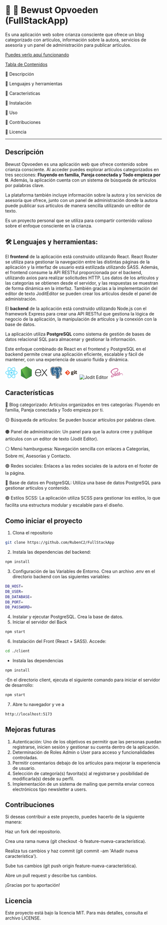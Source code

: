 # :deciduous_tree: :baby: Bewust Opvoeden (FullStackApp)

Es una aplicación web sobre crianza consciente que ofrece un blog categorizado con artículos, información sobre la autora, servicios de asesoría y un panel de administración para publicar artículos.

[Puedes verlo aquí funcionando](https://bewustopvoeden.netlify.app/)


<u>Tabla de Contenidos</u>

:seedling: Descripción

:seedling: Lenguajes y herramientas

:seedling: Características

:seedling: Instalación

:seedling: Uso

:seedling: Contribuciones

:seedling: Licencia

------------------------------------------------------------------------------------------------------------
**Descripción**
---
Bewust Opvoeden es una aplicación web que ofrece contenido sobre crianza consciente. Al acceder puedes explorar artículos categorizados en tres secciones: **Fluyendo en familia, Pareja conectada y Todo empieza por ti**. Además, la aplicación cuenta con un sistema de búsqueda de artículos por palabras clave.

La plataforma también incluye información sobre la autora y los servicios de asesoría que ofrece, junto con un panel de administración donde la autora puede publicar sus artículos de manera sencilla utilizando un editor de texto.

Es un proyecto personal que se utiliza para compartir contenido valioso sobre el enfoque consciente en la crianza.

**:hammer_and_wrench: Lenguajes y herramientas:**
---
El **frontend** de la aplicación está construido utilizando React. React Router se utiliza para gestionar la navegación entre las distintas páginas de la aplicación y la interfaz de usuario está estilizada utilizando SASS. Además, el frontend consume la API RESTful proporcionada por el backend, utilizando axios para realizar solicitudes HTTP. Los datos de los artículos y las categorías se obtienen desde el servidor, y las respuestas se muestran de forma dinámica en la interfaz. También gracias a la implementación del editor de texto JoditEditor se pueden crear los artículos desde el panel de administración.

El **backend** de la aplicación está construido utilizando Node.js con el framework Express para crear una API RESTful que gestiona la lógica de negocio de la aplicación, la manipulación de artículos y la conexión con la base de datos. 

La aplicación utiliza **PostgreSQL** como sistema de gestión de bases de datos relacional SQL para almacenar y gestionar la información. 

Este enfoque combinado de React en el frontend y PostgreSQL en el backend permite crear una aplicación eficiente, escalable y fácil de mantener, con una experiencia de usuario fluida y dinámica.

<div> <img src="https://github.com/devicons/devicon/blob/master/icons/react/react-original.svg" title="React" alt="React" width="40" height="40"/>&nbsp; <img src="https://github.com/devicons/devicon/blob/master/icons/nodejs/nodejs-original.svg" title="Node.js" alt="Node.js" width="40" height="40"/>&nbsp; <img src="https://github.com/devicons/devicon/blob/master/icons/express/express-original.svg" title="Express" alt="Express" width="40" height="40"/>&nbsp; <img src="https://github.com/devicons/devicon/blob/master/icons/postgresql/postgresql-original.svg" title="PostgreSQL" alt="PostgreSQL" width="40" height="40"/>&nbsp; <img src="https://github.com/devicons/devicon/blob/master/icons/git/git-original-wordmark.svg" title="Git" alt="Git" width="40" height="40"/>&nbsp; 
<img src="https://res.cloudinary.com/hl8zoliad/image/fetch/f_auto/https%3A%2F%2Fraw.githubusercontent.com%2Fxdan%2Fjodit%2Fmain%2Fexamples%2Fassets%2Flogo.png" title="Jodit Editor" alt="Jodit Editor" width="90" height="40"/>&nbsp; <img src="https://github.com/devicons/devicon/blob/master/icons/sass/sass-original.svg" title="SCSS" alt="SCSS" width="40" height="40"/>&nbsp; </div>
</div>

**Características**
---
:large_blue_circle: Blog categorizado: Artículos organizados en tres categorías: Fluyendo en familia, Pareja conectada y Todo empieza por ti.

:yellow_circle: Búsqueda de artículos: Se pueden buscar artículos por palabras clave.

:orange_circle: Panel de administración: Un panel para que la autora cree y publique artículos con un editor de texto (Jodit Editor).

:white_circle: Menú hamburguesa: Navegación sencilla con enlaces a Categorías, Sobre mí, Asesorías y Contacto.

:green_circle: Redes sociales: Enlaces a las redes sociales de la autora en el footer de la página.

:red_circle: Base de datos en PostgreSQL: Utiliza una base de datos PostgreSQL para gestionar artículos y contenido.

:purple_circle: Estilos SCSS: La aplicación utiliza SCSS para gestionar los estilos, lo que facilita una estructura modular y escalable para el diseño.

**Como iniciar el proyecto**
---
1. Clona el repositorio
```bash
git clone https://github.com/RubenC2/FullStackApp
```
2. Instala las dependencias del backend:
```bash
npm install
```
3. Configuración de las Variables de Entorno. Crea un archivo .env en el directorio backend con las siguientes variables:

```bash
DB_HOST=
DB_USER=
DB_DATABASE=
DB_PORT=
DB_PASSWORD=
```
4. Instalar y ejecutar PostgreSQL. Crea la base de datos.
5.  Iniciar el servidor del Back
```bash
npm start
```
6. Instalación del Front (React + SASS). Accede:
```bash
cd ./client
```
- Instala las dependencias
```bash
npm install
```
-En el directorio client, ejecuta el siguiente comando para iniciar el servidor de desarrollo:
```bash
npm start
```
7. Abre tu navegador y ve a
```bash
http://localhost:5173
```

**Mejoras futuras**
---
1. Autenticación: Uno de los objetivos es permitir que las personas puedan registrarse, inicien sesión y gestionar su cuenta dentro de la aplicación.
2. Determinación de Roles Admin o User para acceso y funcionalidades controladas.
3. Permitir comentarios debajo de los artículos para mejorar la experiencia de usuario.
4. Selección de categoría(s) favorita(s) al registrarse y posibilidad de modificarla(s) desde su perfil.
5. Implementación de un sistema de mailing que permita enviar correos electrónicos tipo newsletter a users.

**Contribuciones**
---
Si deseas contribuir a este proyecto, puedes hacerlo de la siguiente manera:

Haz un fork del repositorio.

Crea una rama nueva (git checkout -b feature-nueva-característica).

Realiza tus cambios y haz commit (git commit -am 'Añadir nueva característica').

Sube tus cambios (git push origin feature-nueva-característica).

Abre un pull request y describe tus cambios.

¡Gracias por tu aportación!


**Licencia**
---
Este proyecto está bajo la licencia MIT. Para más detalles, consulta el archivo LICENSE.
